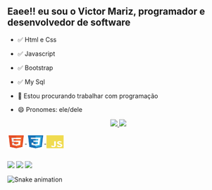 ## Eaee!! eu sou o Victor Mariz, programador e desenvolvedor de software 

- &#9989; Html e Css
- &#9989; Javascript
- &#9989; Bootstrap 
- &#9989; My Sql

- 💎 Estou procurando trabalhar com programação
- 😄 Pronomes: ele/dele

<div align="center">
  <a href="https://github.com/VictorMariz">
  <img height="180em" src="https://github-readme-stats.vercel.app/api?username=VictorMariz&show_icons=true&theme=merko&include_all_commits=true&count_private=true"/>
  <img height="180em" src="https://github-readme-stats.vercel.app/api/top-langs/?username=VictorMariz&layout=compact&langs_count=7&theme=merko"/>
</div>
<div style="display: inline_block"><br>
  <img align="center" height="30" width="40" src="https://raw.githubusercontent.com/devicons/devicon/master/icons/html5/html5-original.svg">
  <img align="center" height="30" width="40" src="https://raw.githubusercontent.com/devicons/devicon/master/icons/css3/css3-original.svg">
  <img align="center" height="30" width="40" src="https://raw.githubusercontent.com/devicons/devicon/master/icons/javascript/javascript-plain.svg">
</div>
  
  ##
  
<div>
  <a href="https://instagram.com/_victor.barbosa" target="_blank"><img src="https://img.shields.io/badge/-Instagram-%23E4405F?style=for-the-badge&logo=instagram&logoColor=white" target="_blank"></a>
  <a href = "mailto:victor.marizb@gmail.com"><img src="https://img.shields.io/badge/Gmail-D14836?style=for-the-badge&logo=gmail&logoColor=white" target="_blank"></a>
  <a href="https://www.linkedin.com/in/victor-mariz" target="_blank"><img src="https://img.shields.io/badge/-LinkedIn-%230077B5?style=for-the-badge&logo=linkedin&logoColor=white" target="_blank"></a>
  
  ![Snake animation](https://github.com/VictorMariz/VictorMariz/blob/output/github-contribution-grid-snake.svg)
  
</div>
